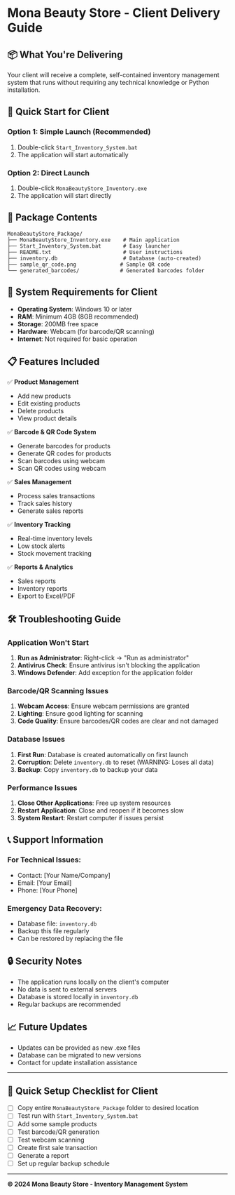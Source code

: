 # Mona Beauty Store - Client Delivery Guide

## 📦 What You're Delivering

Your client will receive a complete, self-contained inventory management system that runs without requiring any technical knowledge or Python installation.

## 🚀 Quick Start for Client

### Option 1: Simple Launch (Recommended)
1. Double-click `Start_Inventory_System.bat`
2. The application will start automatically

### Option 2: Direct Launch
1. Double-click `MonaBeautyStore_Inventory.exe`
2. The application will start directly

## 📁 Package Contents

```
MonaBeautyStore_Package/
├── MonaBeautyStore_Inventory.exe    # Main application
├── Start_Inventory_System.bat       # Easy launcher
├── README.txt                       # User instructions
├── inventory.db                     # Database (auto-created)
├── sample_qr_code.png              # Sample QR code
└── generated_barcodes/             # Generated barcodes folder
```

## 🔧 System Requirements for Client

- **Operating System**: Windows 10 or later
- **RAM**: Minimum 4GB (8GB recommended)
- **Storage**: 200MB free space
- **Hardware**: Webcam (for barcode/QR scanning)
- **Internet**: Not required for basic operation

## 📋 Features Included

✅ **Product Management**
- Add new products
- Edit existing products
- Delete products
- View product details

✅ **Barcode & QR Code System**
- Generate barcodes for products
- Generate QR codes for products
- Scan barcodes using webcam
- Scan QR codes using webcam

✅ **Sales Management**
- Process sales transactions
- Track sales history
- Generate sales reports

✅ **Inventory Tracking**
- Real-time inventory levels
- Low stock alerts
- Stock movement tracking

✅ **Reports & Analytics**
- Sales reports
- Inventory reports
- Export to Excel/PDF

## 🛠️ Troubleshooting Guide

### Application Won't Start
1. **Run as Administrator**: Right-click → "Run as administrator"
2. **Antivirus Check**: Ensure antivirus isn't blocking the application
3. **Windows Defender**: Add exception for the application folder

### Barcode/QR Scanning Issues
1. **Webcam Access**: Ensure webcam permissions are granted
2. **Lighting**: Ensure good lighting for scanning
3. **Code Quality**: Ensure barcodes/QR codes are clear and not damaged

### Database Issues
1. **First Run**: Database is created automatically on first launch
2. **Corruption**: Delete `inventory.db` to reset (WARNING: Loses all data)
3. **Backup**: Copy `inventory.db` to backup your data

### Performance Issues
1. **Close Other Applications**: Free up system resources
2. **Restart Application**: Close and reopen if it becomes slow
3. **System Restart**: Restart computer if issues persist

## 📞 Support Information

### For Technical Issues:
- Contact: [Your Name/Company]
- Email: [Your Email]
- Phone: [Your Phone]

### Emergency Data Recovery:
- Database file: `inventory.db`
- Backup this file regularly
- Can be restored by replacing the file

## 🔒 Security Notes

- The application runs locally on the client's computer
- No data is sent to external servers
- Database is stored locally in `inventory.db`
- Regular backups are recommended

## 📈 Future Updates

- Updates can be provided as new .exe files
- Database can be migrated to new versions
- Contact for update installation assistance

---

## 🎯 Quick Setup Checklist for Client

- [ ] Copy entire `MonaBeautyStore_Package` folder to desired location
- [ ] Test run with `Start_Inventory_System.bat`
- [ ] Add some sample products
- [ ] Test barcode/QR generation
- [ ] Test webcam scanning
- [ ] Create first sale transaction
- [ ] Generate a report
- [ ] Set up regular backup schedule

---

**© 2024 Mona Beauty Store - Inventory Management System**

 